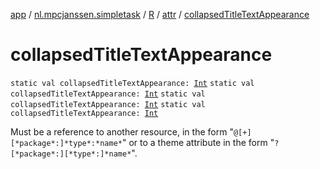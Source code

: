 [app](../../../index.md) / [nl.mpcjanssen.simpletask](../../index.md) / [R](../index.md) / [attr](index.md) / [collapsedTitleTextAppearance](.)

# collapsedTitleTextAppearance

`static val collapsedTitleTextAppearance: `[`Int`](https://kotlinlang.org/api/latest/jvm/stdlib/kotlin/-int/index.html)
`static val collapsedTitleTextAppearance: `[`Int`](https://kotlinlang.org/api/latest/jvm/stdlib/kotlin/-int/index.html)
`static val collapsedTitleTextAppearance: `[`Int`](https://kotlinlang.org/api/latest/jvm/stdlib/kotlin/-int/index.html)
`static val collapsedTitleTextAppearance: `[`Int`](https://kotlinlang.org/api/latest/jvm/stdlib/kotlin/-int/index.html)

Must be a reference to another resource, in the form "`@[+][*package*:]*type*:*name*`" or to a theme attribute in the form "`?[*package*:][*type*:]*name*`".


